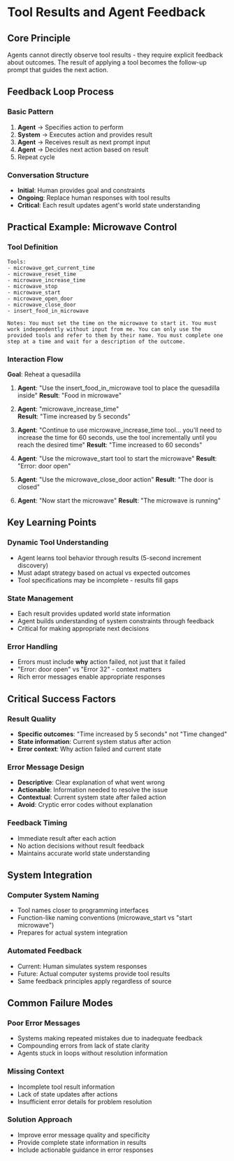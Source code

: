 # Tool Results and Agent Feedback

## Core Principle

Agents cannot directly observe tool results - they require explicit feedback about outcomes. The result of applying a tool becomes the follow-up prompt that guides the next action.

## Feedback Loop Process

### Basic Pattern

1. **Agent** → Specifies action to perform
2. **System** → Executes action and provides result
3. **Agent** → Receives result as next prompt input
4. **Agent** → Decides next action based on result
5. Repeat cycle

### Conversation Structure

- **Initial**: Human provides goal and constraints
- **Ongoing**: Replace human responses with tool results
- **Critical**: Each result updates agent's world state understanding

## Practical Example: Microwave Control

### Tool Definition

```
Tools:
- microwave_get_current_time
- microwave_reset_time  
- microwave_increase_time
- microwave_stop
- microwave_start
- microwave_open_door
- microwave_close_door
- insert_food_in_microwave

Notes: You must set the time on the microwave to start it. You must work independently without input from me. You can only use the provided tools and refer to them by their name. You must complete one step at a time and wait for a description of the outcome.
```

### Interaction Flow

**Goal**: Reheat a quesadilla

1. **Agent**: "Use the insert_food_in_microwave tool to place the quesadilla inside"
   **Result**: "Food in microwave"

2. **Agent**: "microwave_increase_time"  
   **Result**: "Time increased by 5 seconds"

3. **Agent**: "Continue to use microwave_increase_time tool... you'll need to increase the time for 60 seconds, use the tool incrementally until you reach the desired time"
   **Result**: "Time increased to 60 seconds"

4. **Agent**: "Use the microwave_start tool to start the microwave"
   **Result**: "Error: door open"

5. **Agent**: "Use the microwave_close_door action"
   **Result**: "The door is closed"

6. **Agent**: "Now start the microwave"
   **Result**: "The microwave is running"

## Key Learning Points

### Dynamic Tool Understanding

- Agent learns tool behavior through results (5-second increment discovery)
- Must adapt strategy based on actual vs expected outcomes
- Tool specifications may be incomplete - results fill gaps

### State Management

- Each result provides updated world state information
- Agent builds understanding of system constraints through feedback
- Critical for making appropriate next decisions

### Error Handling

- Errors must include **why** action failed, not just that it failed
- "Error: door open" vs "Error 32" - context matters
- Rich error messages enable appropriate responses

## Critical Success Factors

### Result Quality

- **Specific outcomes**: "Time increased by 5 seconds" not "Time changed"
- **State information**: Current system status after action
- **Error context**: Why action failed and current state

### Error Message Design

- **Descriptive**: Clear explanation of what went wrong
- **Actionable**: Information needed to resolve the issue  
- **Contextual**: Current system state after failed action
- **Avoid**: Cryptic error codes without explanation

### Feedback Timing

- Immediate result after each action
- No action decisions without result feedback
- Maintains accurate world state understanding

## System Integration

### Computer System Naming

- Tool names closer to programming interfaces
- Function-like naming conventions (microwave_start vs "start microwave")
- Prepares for actual system integration

### Automated Feedback

- Current: Human simulates system responses
- Future: Actual computer systems provide tool results
- Same feedback principles apply regardless of source

## Common Failure Modes

### Poor Error Messages

- Systems making repeated mistakes due to inadequate feedback
- Compounding errors from lack of state clarity
- Agents stuck in loops without resolution information

### Missing Context

- Incomplete tool result information
- Lack of state updates after actions
- Insufficient error details for problem resolution

### Solution Approach

- Improve error message quality and specificity
- Provide complete state information in results
- Include actionable guidance in error responses
